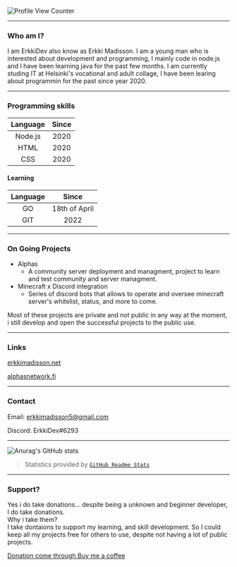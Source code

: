 ![Profile View Counter](https://komarev.com/ghpvc/?username=erkkimadisson)

---

### Who am I?
I am ErkkiDev also know as Erkki Madisson.
I am a young man who is interested about development and programming, I mainly code in node.js and I have been learning java for the past few months.
I am currently studing IT at Helsinki's vocational and adult collage, I have been learing about programmin for the past since year 2020.

---
### Programming skills

| Language | Since |
|:--------:|:-----:|
|  Node.js |  2020 |
| HTML     | 2020  |
| CSS      | 2020  |

#### Learning

| Language | Since |
|:--------:|:-----:|
|  GO      |  18th of April |
| GIT | 2022 |

---
### On Going Projects

- Alphas
  - A community server deployment and managment, project to learn and test community and server managment.
- Minecraft x Discord integration
  - Series of discord bots that allows to operate and oversee minecraft server's whitelist, status, and more to come.


Most of these projects are private and not public in any way at the moment, i still develop and open the successful projects to the public use.

---
### Links

[erkkimadisson.net]

[alphasnetwork.fi]



---
### Contact

Email: [erkkimadisson5@gmail.com]

Discord: ErkkiDev#6293

---
![Anurag's GitHub stats](https://github-readme-stats.vercel.app/api?username=erkkimadisson&show_icons=true)
> Statistics provided by [`GitHub Readme Stats`]
---
### Support?
Yes i do take donations... despite being a unknown and beginner developer, I do take donations.  
Why i take them?  
I take dontaions to support my learning, and skill development. So I could keep all my projects free for others to use, despite not having a lot of public projects.

[Donation come through Buy me a coffee](https://www.buymeacoffee.com/ErkkiDev "Yeyyy you are at least considering of support :D")



[`GitHub Readme Stats`]: https://github.com/anuraghazra/github-readme-stats
[erkkimadisson5@gmail.com]: mailto:erkkimadisson5@gmail.com
[erkkimadisson.net]: https://erkkimadisson.net
[alphasnetwork.fi]: https://alphasnetwork.fi

